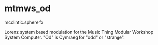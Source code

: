 # mtmws_od
mcclintic.sphere.fx

Lorenz system based modulation for the Music Thing Modular Workshop System Computer.
"Od" is Cymraeg for "odd" or "strange".

